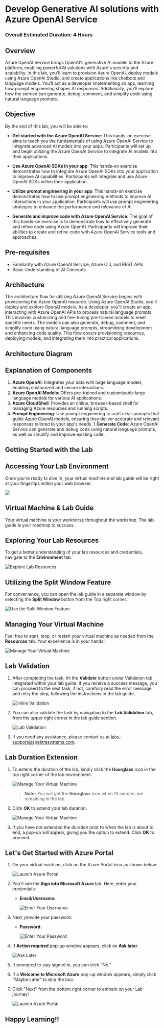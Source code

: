 # Develop Generative AI solutions with Azure OpenAI Service

### Overall Estimated Duration: 4 Hours

## Overview

Azure OpenAI Service brings OpenAI's generative AI models to the Azure platform, enabling powerful AI solutions with Azure's security and scalability. In this lab, you'll learn to provision Azure OpenAI, deploy models using Azure OpenAI Studio, and create applications like chatbots and language models. You'll act as a developer implementing an app, learning how prompt engineering shapes AI responses. Additionally, you'll explore how the service can generate, debug, comment, and simplify code using natural language prompts.

## Objective

By the end of this lab, you will be able to:

- **Get started with the Azure OpenAI Service**: This hands-on exercise aims to teach you the fundamentals of using Azure OpenAI Service to integrate advanced AI models into your apps. Participants will set up and begin utilizing the Azure OpenAI Service to integrate AI models into their applications.

- **Use Azure OpenAI SDKs in your app**: This hands-on exercise demonstrates how to integrate Azure OpenAI SDKs into your application to improve AI capabilities. Participants will integrate and use Azure OpenAI SDKs within their application.

- **Utilize prompt engineering in your app**: This hands-on exercise demonstrates how to use prompt engineering methods to improve AI interactions in your application. Participants will use prompt engineering strategies to enhance the performance and relevance of AI.

- **Generate and improve code with Azure OpenAI Service**: The goal of this hands-on exercise is to demonstrate how to effectively generate and refine code using Azure OpenAI. Participants will improve their abilities to create and refine code with Azure OpenAI Service tools and approaches.
  
## Pre-requisites

- Familiarity with Azure OpenAI Service, Azure CLI, and REST APIs
- Basic Understanding of AI Concepts

## Architecture

The architecture flow for utilizing Azure OpenAI Service begins with provisioning the Azure OpenAI resource. Using Azure OpenAI Studio, you'll deploy and explore OpenAI models. As a developer, you'll create an app, interacting with Azure OpenAI APIs to process natural language prompts. This involves customizing and fine-tuning pre-trained models to meet specific needs. The models can also generate, debug, comment, and simplify code using natural language prompts, streamlining development and enhancing code quality. This flow covers provisioning resources, deploying models, and integrating them into practical applications.

## Architecture Diagram

 

## Explanation of Components

1. **Azure OpenAI**: Integrates your data with large language models, enabling customized and secure interactions.
1. **Azure OpenAI Models**: Offers pre-trained and customizable large language models for various AI applications.
1. **Azure CloudShell**: Provides an online, browser-based shell for managing Azure resources and running scripts.
1. **Prompt Engineering**: Use prompt engineering to craft clear prompts that guide Azure OpenAI models, ensuring they deliver accurate and relevant responses tailored to your app's needs.
1.**Generate Code**: Azure OpenAI Service can generate and debug code using natural language prompts, as well as simplify and improve existing code.

## Getting Started with the Lab
 
## Accessing Your Lab Environment
 
Once you're ready to dive in, your virtual machine and lab guide will be right at your fingertips within your web browser.

   ![](../media/labguide-1.png)

## Virtual Machine & Lab Guide
 
Your virtual machine is your workhorse throughout the workshop. The lab guide is your roadmap to success.
 
## Exploring Your Lab Resources
 
To get a better understanding of your lab resources and credentials, navigate to the **Environment** tab.
 
   ![Explore Lab Resources](../media/env-1.png)
 
## Utilizing the Split Window Feature
 
For convenience, you can open the lab guide in a separate window by selecting the **Split Window** button from the Top right corner.
 
 ![Use the Split Window Feature](../media/spl.png)
 
## Managing Your Virtual Machine
 
Feel free to start, stop, or restart your virtual machine as needed from the **Resources** tab. Your experience is in your hands!
 
![Manage Your Virtual Machine](../media/res.png)

## Lab Validation

1. After completing the task, hit the **Validate** button under Validation tab integrated within your lab guide. If you receive a success message, you can proceed to the next task, if not, carefully read the error message and retry the step, following the instructions in the lab guide.

   ![Inline Validation](../media/inline-validation.png)

1. You can also validate the task by navigating to the **Lab Validation** tab, from the upper right corner in the lab guide section.

   ![Lab Validation](../media/lab-validation.png)

1. If you need any assistance, please contact us at labs-support@spektrasystems.com.

## Lab Duration Extension

1. To extend the duration of the lab, kindly click the **Hourglass** icon in the top right corner of the lab environment. 

    ![Manage Your Virtual Machine](../media/gext.png)

    >**Note:** You will get the **Hourglass** icon when 10 minutes are remaining in the lab.

2. Click **OK** to extend your lab duration.
 
   ![Manage Your Virtual Machine](../media/gext2.png)

3. If you have not extended the duration prior to when the lab is about to end, a pop-up will appear, giving you the option to extend. Click **OK** to proceed.

## Let's Get Started with Azure Portal

1. On your virtual machine, click on the Azure Portal icon as shown below:

   ![Launch Azure Portal](../media/sc900-image(1).png)
   
1. You'll see the **Sign into Microsoft Azure** tab. Here, enter your credentials:
 
   - **Email/Username:** <inject key="AzureAdUserEmail"></inject>
 
       ![Enter Your Username](../media/sc900-image-1.png)
 
1. Next, provide your password:
 
   - **Password:** <inject key="AzureAdUserPassword"></inject>
 
       ![Enter Your Password](../media/sc900-image-2.png)

1. If **Action required** pop-up window appears, click on **Ask later**.

   ![Ask Later](../media/ask-later-01.png)
    
1. If prompted to stay signed in, you can click "No."
 
1. If a **Welcome to Microsoft Azure** pop-up window appears, simply click "Maybe Later" to skip the tour.

1. Click "Next" from the bottom right corner to embark on your Lab journey!

   ![Launch Azure Portal](../media/sc900-image(3).png)


## Happy Learning!!
